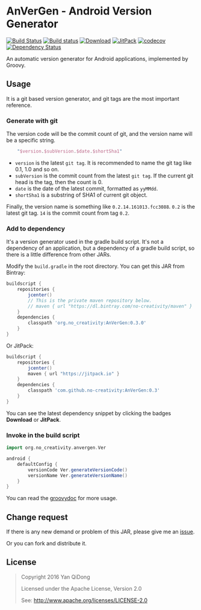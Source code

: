 # AnVerGen - Android Version Generator

[![Build Status](https://travis-ci.org/no-creativity/AnVerGen.svg?branch=master)](https://travis-ci.org/no-creativity/AnVerGen)
[![Build status](https://ci.appveyor.com/api/projects/status/5v659329skgbm373?svg=true)](https://ci.appveyor.com/project/yanqd0/anvergen)
[![Download](https://api.bintray.com/packages/no-creativity/maven/AnVerGen/images/download.svg)](https://bintray.com/no-creativity/maven/AnVerGen/_latestVersion)
[![JitPack](https://jitpack.io/v/no-creativity/AnVerGen.svg)](https://jitpack.io/#no-creativity/AnVerGen)
[![codecov](https://codecov.io/gh/no-creativity/AnVerGen/branch/master/graph/badge.svg)](https://codecov.io/gh/no-creativity/AnVerGen)
[![Dependency Status](https://www.versioneye.com/user/projects/580c87b9912815139a3d0520/badge.svg)](https://www.versioneye.com/user/projects/580c87b9912815139a3d0520)

An automatic version generator for Android applications, implemented by Groovy.

## Usage

It is a git based version generator, and git tags are the most important reference.

### Generate with git

The version code will be the commit count of git, and the version name will be a specific string.

```groovy
    "$version.$subVersion.$date.$shortSha1"
```

- `version` is the latest `git tag`. It is recommended to name the git tag like 0.1, 1.0 and so on.
- `subVersion` is the commit count from the latest `git tag`. If the current git head is the tag, then the count is 0.
- `date` is the date of the latest commit, formatted as `yyMMdd`.
- `shortSha1` is a substring of SHA1 of current git object.

Finally, the version name is something like `0.2.14.161013.fcc3088`. `0.2` is the latest git tag. `14` is the commit count from tag `0.2`.

### Add to dependency

It's a version generator used in the gradle build script.
It's not a dependency of an application, but a dependency of a gradle build script, so there is a little difference from other JARs.

Modify the `build.gradle` in the root directory. You can get this JAR from Bintray:

```groovy
buildscript {
    repositories {
        jcenter()
        // This is the private maven repository below.
        // maven { url "https://dl.bintray.com/no-creativity/maven" }
    }
    dependencies {
        classpath 'org.no_creativity:AnVerGen:0.3.0'
    }
}
```

Or JitPack:

```groovy
buildscript {
    repositories {
        jcenter()
        maven { url "https://jitpack.io" }
    }
    dependencies {
        classpath 'com.github.no-creativity:AnVerGen:0.3'
    }
}
```

You can see the latest dependency snippet by clicking the badges **Download** or **JitPack**.

### Invoke in the build script

```groovy
import org.no_creativity.anvergen.Ver

android {
    defaultConfig {
        versionCode Ver.generateVersionCode()
        versionName Ver.generateVersionName()
    }
}
```

You can read the [groovydoc](https://jitpack.io/com/github/no-creativity/AnVerGen/0.3/javadoc/) for more usage.

## Change request

If there is any new demand or problem of this JAR, please give me an [issue](https://github.com/no-creativity/AnVerGen/issues).

Or you can fork and distribute it.

## License

>  Copyright 2016 Yan QiDong
>
>  Licensed under the Apache License, Version 2.0
>
>  See: <http://www.apache.org/licenses/LICENSE-2.0>
